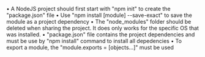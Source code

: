 • A NodeJS project should first start with "npm init" to create the "package.json" file
• Use "npm install [module] --save-exact" to save the module as a project dependency
• The "node_modules" folder should be deleted when sharing the project. It does only works for the specific OS that was installed.
• "package.json" file contains the project dependencies and must be use by "npm install" command to install all depedencies
• To export a module, the "module.exports = [objects...]" must be used